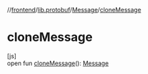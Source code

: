 //[frontend](../../../index.md)/[lib.protobuf](../index.md)/[Message](index.md)/[cloneMessage](clone-message.md)

# cloneMessage

[js]\
open fun [cloneMessage](clone-message.md)(): [Message](index.md)
